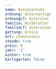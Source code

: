 ```yaml
---
name: Wiesenarnika
ordnung: Asternartige
ordnungLT: Asterales
familie: Korbblütler
familieLT: Asteraceae
gattung: Arnica
art: chamissonis
staude: true
preis: B
jahr: '1'
winter: true
karlsgarten: false
---
```

